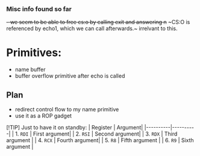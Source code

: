 ### Misc info found so far
~~- we seem to be able to free cs:o by calling exit and answering n~~
~CS:O is referenced by echo1, which we can call afterwards.~
irrelvant to this.

# Primitives:
- name buffer
- buffer overflow primitive after echo is called
## Plan
- redirect control flow to my name primitive 
- use it as a ROP gadget

[!TIP] Just to have it on standby:
| Register | Argument|
|----------|----------|
| 1. `RDI`    | First argument|
| 2. `RSI`    | Second argument|
| 3. `RDX`    | Third argument |
| 4. `RCX`    | Fourth argument|
| 5. `R8`     | Fifth argument |
| 6. `R9`     | Sixth argument |
